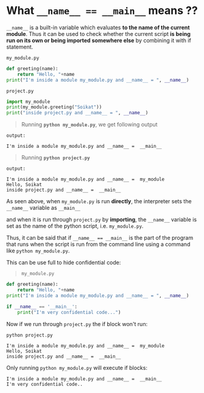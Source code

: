 
# What `__name__ == __main__` means ??

`__name__` is a built-in variable which evaluates **to the name of the current module**. Thus it can be used to check whether the current script **is being run on its own or being imported somewhere else** by combining it with if statement.

`my_module.py`


```python
def greeting(name):
    return "Hello, "+name
print("I'm inside a module my_module.py and __name__ = ", __name__)
```


`project.py`


```python
import my_module
print(my_module.greeting("Soikat"))
print("inside project.py and __name__ = ", __name__)
```

> Running **`python my_module.py`**,  we get following output

`output:`

```
I'm inside a module my_module.py and __name__ =  __main__
```
> Running **`python project.py`** 

`output:`

```
I'm inside a module my_module.py and __name__ =  my_module
Hello, Soikat
inside project.py and __name__ =  __main__
```

As seen above, when `my_module.py` is run **directly**, the interpreter sets the `__name__` variable as `__main__` 

and when it is run through `project.py` by **importing**, the `__name__` variable is set as the name of the python script, i.e. `my_module.py`. 

Thus, it can be said that if `__name__ == __main__` is the part of the program that runs when the script is run from the command line using a command like `python my_module.py`.

This can be use full to hide confidential code:


> `my_module.py`


```python
def greeting(name):
    return "Hello, "+name
print("I'm inside a module my_module.py and __name__ = ", __name__)

if __name__ == '__main__':
    print("I'm very confidential code...")

```

Now if we run through `project.py` the if block won't run:

`python project.py`

```
I'm inside a module my_module.py and __name__ =  my_module
Hello, Soikat
inside project.py and __name__ =  __main__
```

Only running `python my_module.py` will execute if blocks:

```
I'm inside a module my_module.py and __name__ =  __main__
I'm very confidential code..
```
